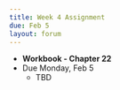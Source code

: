 ```yaml
---
title: Week 4 Assignment
due: Feb 5
layout: forum
---
```


- **Workbook - Chapter 22**
- Due Monday, Feb 5
    - TBD